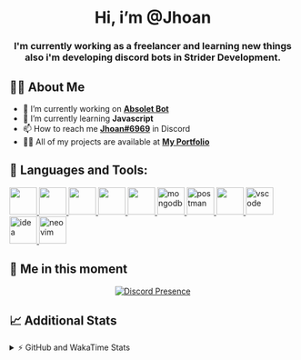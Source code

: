 <h1 align="center">Hi, i’m @Jhoan</h1>
<h3 align="center">I'm currently working as a freelancer and learning new things also i'm developing discord bots in Strider Development.</h3>

## 🙋‍♂️ About Me

- 🔭 I’m currently working on **[Absolet Bot](https://strider.cloud)**
- 🌱 I’m currently learning **Javascript**
- 📫 How to reach me **[Jhoan#6969](https://jhoan.monster/)** in Discord
- 👨‍💻 All of my projects are available at **[My Portfolio](https://jhoan.monster)**

## 🚀 Languages and Tools:
<p align="left"> 
    <a href="https://developer.mozilla.org/en-US/docs/Web/JavaScript" target="_blank"> <img src="https://img.icons8.com/color/48/000000/javascript.png" width="48" height="48"/> </a> 
    <a href="https://www.w3.org/html/" target="_blank"> <img src="https://img.icons8.com/color/48/000000/html-5.png" width="48" height="48"/> </a> 
    <a href="https://www.w3schools.com/css/" target="_blank"> <img src="https://img.icons8.com/color/48/000000/css3.png" width="48" height="48"/> </a> 
    <a href="https://getbootstrap.com" target="_blank"> <img src="https://img.icons8.com/color/48/000000/bootstrap.png" width="48" height="48"/> </a> 
    <a href="https://nodejs.org" target="_blank"> <img src="https://i.imgur.com/XX8lvL7.png" width="48" height="48"/> </a> 
    <a href="https://www.mongodb.com/" target="_blank"> <img src="https://i.imgur.com/nRtS3AN.png" alt="mongodb" width="48" height="48"/> </a> 
    <a href="https://postman.com" target="_blank"> <img src="https://www.vectorlogo.zone/logos/getpostman/getpostman-icon.svg" alt="postman" width="48" height="48"/> </a>   
    <a href="https://git-scm.com/" target="_blank"> <img src="https://img.icons8.com/color/48/000000/git.png" width="48" height="48"/> </a> 
    <a href="https://code.visualstudio.com" target="_blank" > <img src="https://upload.wikimedia.org/wikipedia/commons/thumb/9/9a/Visual_Studio_Code_1.35_icon.svg/2048px-Visual_Studio_Code_1.35_icon.svg.png" alt="vscode" width="48" height="48"> </a>
    <a href="https://www.jetbrains.com/es-es/idea/" target="_blank" > <img src="https://resources.jetbrains.com/storage/products/intellij-idea/img/meta/intellij-idea_logo_300x300.png" alt="idea" width="48" height="48"> </a>
    <a href="https://neovim.io" target="_blank"> <img src="https://icons.iconarchive.com/icons/papirus-team/papirus-apps/512/nvim-icon.png" alt="neovim" width="48" height="48"/> </a>
</p>
  
## 👤 Me in this moment
<p align="center">
    <a href="https://discord.com/users/852617426591154177" target="_blank" rel="nofollow">
        <img src="https://lanyard-profile-readme.vercel.app/api/852617426591154177?idleMessage=Probably%20coding%20Absolet..." alt="Discord Presence" align="center">
    </a>
</p>

## 📈 Additional Stats
<details>
    <summary>⚡ GitHub and WakaTime Stats</summary>
    <br/>

<!--START_SECTION:waka-->
![Code Time](http://img.shields.io/badge/Code%20Time-251%20hrs%2057%20mins-blue)

**🐱 My GitHub Data** 

> 🏆 632 Contributions in the Year 2022
 > 
> 📦 47.7 kB Used in GitHub's Storage 
 > 
> 💼 Opted to Hire
 > 
> 📜 4 Public Repositories 
 > 
> 🔑 21 Private Repositories  
 > 
**I'm an Early 🐤** 

```text
🌞 Morning    54 commits     ██░░░░░░░░░░░░░░░░░░░░░░░   8.93% 
🌆 Daytime    252 commits    ██████████░░░░░░░░░░░░░░░   41.65% 
🌃 Evening    261 commits    ██████████░░░░░░░░░░░░░░░   43.14% 
🌙 Night      38 commits     █░░░░░░░░░░░░░░░░░░░░░░░░   6.28%

```
📅 **I'm Most Productive on Saturday** 

```text
Monday       77 commits     ███░░░░░░░░░░░░░░░░░░░░░░   12.73% 
Tuesday      89 commits     ███░░░░░░░░░░░░░░░░░░░░░░   14.71% 
Wednesday    102 commits    ████░░░░░░░░░░░░░░░░░░░░░   16.86% 
Thursday     63 commits     ██░░░░░░░░░░░░░░░░░░░░░░░   10.41% 
Friday       71 commits     ███░░░░░░░░░░░░░░░░░░░░░░   11.74% 
Saturday     121 commits    █████░░░░░░░░░░░░░░░░░░░░   20.0% 
Sunday       82 commits     ███░░░░░░░░░░░░░░░░░░░░░░   13.55%

```


📊 **This Week I Spent My Time On** 

```text
⌚︎ Time Zone: America/Bogota

💬 Programming Languages: 
JavaScript               22 hrs 37 mins      ████████████████████░░░░░   81.65% 
Markdown                 2 hrs 21 mins       ██░░░░░░░░░░░░░░░░░░░░░░░   8.51% 
YAML                     1 hr 52 mins        █░░░░░░░░░░░░░░░░░░░░░░░░   6.79% 
JSON                     23 mins             ░░░░░░░░░░░░░░░░░░░░░░░░░   1.43% 
Text                     13 mins             ░░░░░░░░░░░░░░░░░░░░░░░░░   0.84%

🔥 Editors: 
VS Code                  27 hrs 25 mins      ████████████████████████░   99.02% 
Neovim                   16 mins             ░░░░░░░░░░░░░░░░░░░░░░░░░   0.98%

🐱‍💻 Projects: 
Absolet-Bot              23 hrs 57 mins      █████████████████████░░░░   86.48% 
absolet-guide            2 hrs 38 mins       ██░░░░░░░░░░░░░░░░░░░░░░░   9.54% 
embed-creator            26 mins             ░░░░░░░░░░░░░░░░░░░░░░░░░   1.61% 
Token-Joiner-Discord     17 mins             ░░░░░░░░░░░░░░░░░░░░░░░░░   1.05% 
dashboard                12 mins             ░░░░░░░░░░░░░░░░░░░░░░░░░   0.75%

💻 Operating System: 
Linux                    27 hrs 42 mins      █████████████████████████   100.0%

```

**I Mostly Code in JavaScript** 

```text
JavaScript               14 repos            █████████████████░░░░░░░░   70.0% 
Java                     2 repos             ██░░░░░░░░░░░░░░░░░░░░░░░   10.0% 
SCSS                     1 repo              █░░░░░░░░░░░░░░░░░░░░░░░░   5.0% 
TypeScript               1 repo              █░░░░░░░░░░░░░░░░░░░░░░░░   5.0% 
Shell                    1 repo              █░░░░░░░░░░░░░░░░░░░░░░░░   5.0%

```



 Last Updated on 26/06/2022 15:40:24 UTC
<!--END_SECTION:waka-->
</details>
